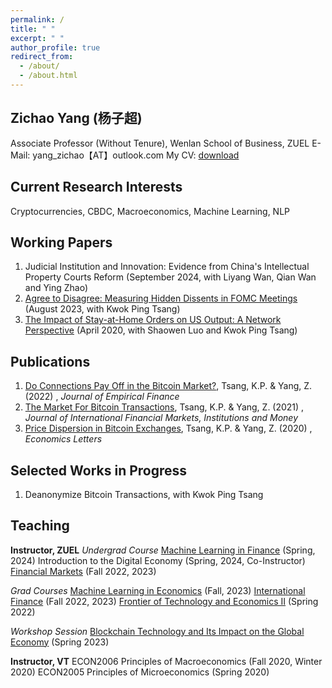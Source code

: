 ```yaml
---
permalink: /
title: " "
excerpt: " "
author_profile: true
redirect_from: 
  - /about/
  - /about.html
---
```

## Zichao Yang (杨子超)
Associate Professor (Without Tenure), Wenlan School of Business, ZUEL
E-Mail: yang_zichao【AT】outlook.com
My CV: [download](https://www.dropbox.com/scl/fi/yaiikhg3go95vl1977z9v/ZichaoYang_CV.pdf?rlkey=tlj5dkl142l5la7u2hs99bi3s&dl=0)

## Current Research Interests
Cryptocurrencies, CBDC, Macroeconomics, Machine Learning, NLP

## Working Papers
1. Judicial Institution and Innovation: Evidence from China's Intellectual Property Courts Reform (September 2024, with Liyang Wan, Qian Wan and Ying Zhao)
2. [Agree to Disagree: Measuring Hidden Dissents in FOMC Meetings](https://ssrn.com/abstract=4546049) (August 2023, with Kwok Ping Tsang)
3. [The Impact of Stay-at-Home Orders on US Output: A Network Perspective](https://ssrn.com/abstract=3571866) (April 2020, with Shaowen Luo and Kwok Ping Tsang)

## Publications
1. [Do Connections Pay Off in the Bitcoin Market?](https://doi.org/10.1016/j.jempfin.2022.02.001), Tsang, K.P. & Yang, Z. (2022) , *Journal of Empirical Finance*
2. [The Market For Bitcoin Transactions](https://doi.org/10.1016/j.intfin.2021.101282), Tsang, K.P. & Yang, Z. (2021) , *Journal of International Financial Markets, Institutions and Money*
3. [Price Dispersion in Bitcoin Exchanges](https://doi.org/10.1016/j.econlet.2020.109379), Tsang, K.P. & Yang, Z. (2020) , *Economics Letters*

## Selected Works in Progress
1. Deanonymize Bitcoin Transactions, with Kwok Ping Tsang

## Teaching
**Instructor, ZUEL**
*Undergrad Course*
[Machine Learning in Finance](https://yzc.me/teaching/zuel-ml_undergrad) (Spring, 2024)
Introduction to the Digital Economy (Spring, 2024, Co-Instructor)
[Financial Markets](https://yzc.me/teaching/zuel-finmkt) (Fall 2022, 2023)

*Grad Courses*
[Machine Learning in Economics](https://yzc.me/teaching/zuel-ml_grad) (Fall, 2023)
[International Finance](https://yzc.me/teaching/zuel-intfin) (Fall 2022, 2023)
[Frontier of Technology and Economics II](https://yzc.me/teaching/zuel-frontier) (Spring 2022)

*Workshop Session*
[Blockchain Technology and Its Impact on the Global Economy](https://yzc.me/teaching/btc-talk) (Spring 2023)

**Instructor, VT**
ECON2006 Principles of Macroeconomics (Fall 2020, Winter 2020)
ECON2005 Principles of Microeconomics (Spring 2020)
